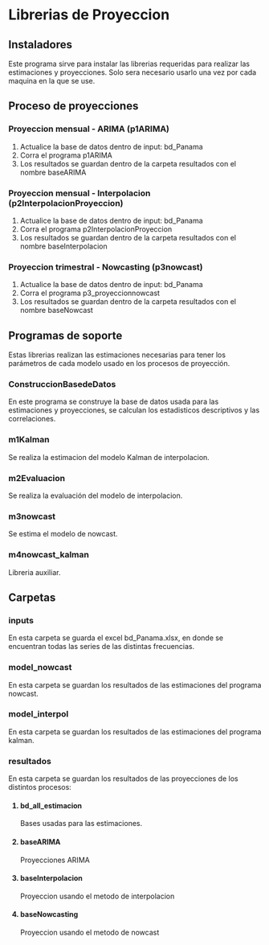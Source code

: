 # Librerias de Proyeccion


## Instaladores

Este programa sirve para instalar las librerias requeridas para realizar las estimaciones y proyecciones. Solo sera necesario usarlo una vez por cada maquina en la que se use.

    
## Proceso de proyecciones

### Proyeccion mensual - ARIMA (p1ARIMA)

1. Actualice la base de datos dentro de input: bd_Panama
2. Corra el programa p1ARIMA
3. Los resultados se guardan dentro de la carpeta resultados con el nombre baseARIMA

### Proyeccion mensual - Interpolacion (p2InterpolacionProyeccion)

1. Actualice la base de datos dentro de input: bd_Panama
2. Corra el programa p2InterpolacionProyeccion
3. Los resultados se guardan dentro de la carpeta resultados con el nombre baseInterpolacion

### Proyeccion trimestral - Nowcasting (p3nowcast)

1. Actualice la base de datos dentro de input: bd_Panama
2. Corra el programa p3_proyeccionnowcast
3. Los resultados se guardan dentro de la carpeta resultados con el nombre baseNowcast

## Programas de soporte

Estas librerias realizan las estimaciones necesarias para tener los parámetros de cada modelo usado en los procesos de proyección.
    
### ConstruccionBasedeDatos

En este programa se construye la base de datos usada para las estimaciones y proyecciones, se calculan los estadisticos descriptivos y las correlaciones.


### m1Kalman

Se realiza la estimacion del modelo Kalman de interpolacion.

### m2Evaluacion

Se realiza la evaluación del modelo de interpolacion.

### m3nowcast

Se estima el modelo de nowcast.

###  m4nowcast_kalman

Libreria auxiliar.

## Carpetas


### inputs

En esta carpeta se guarda el excel bd_Panama.xlsx, en donde se encuentran todas las series de las distintas frecuencias.

### model_nowcast

En esta carpeta se guardan los resultados de las estimaciones del programa nowcast.

### model_interpol

En esta carpeta se guardan los resultados de las estimaciones del programa kalman.

### resultados

En esta carpeta se guardan los resultados de las proyecciones de los distintos procesos:

<ol> 

#### <li> bd_all_estimacion </li>

Bases usadas para las estimaciones.

#### <li> baseARIMA </li>

Proyecciones ARIMA

#### <li> baseInterpolacion </li>

Proyeccion usando el metodo de interpolacion

#### <li> baseNowcasting </li>

Proyeccion usando el metodo de nowcast

</ol> 
